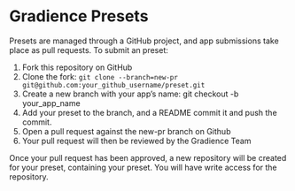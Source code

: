 # Gradience Presets 

Presets are managed through a GitHub project, and app submissions take place as pull requests. To submit an preset:

1. Fork this repository on GitHub
2. Clone the fork: `git clone --branch=new-pr git@github.com:your_github_username/preset.git`
3. Create a new branch with your app’s name: git checkout -b your_app_name
4. Add your preset to the branch, and a README commit it and push the commit.
5. Open a pull request against the new-pr branch on Github
6. Your pull request will then be reviewed by the Gradience Team

Once your pull request has been approved, a new repository will be created for your preset, containing your preset. You will have write access for the repository. 
